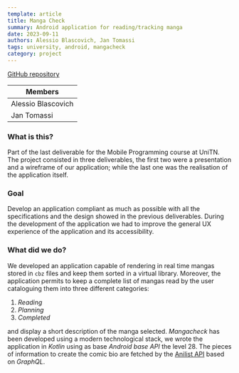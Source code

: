 ```yaml
---
template: article
title: Manga Check
summary: Android application for reading/tracking manga
date: 2023-09-11
authors: Alessio Blascovich, Jan Tomassi
tags: university, android, mangacheck
category: project
---
```

<a href="https://github.com/elblasco/LPSMT">GitHub repository</a>  

| Members            |
| -------------------|
| Alessio Blascovich |
| Jan Tomassi        |

### What is this?
Part of the last deliverable for the Mobile Programming course at UniTN.
The project consisted in three deliverables, the first two were a presentation and a wireframe of our application; while the last one was the realisation of the application itself.

### Goal
Develop an application compliant as much as possible with all the specifications and the design showed in the previous deliverables.
During the development of the application we had to improve the general UX experience of the application and its accessibility. 

### What did we do?
We developed an application capable of rendering in real time mangas stored in `cbz` files and keep them sorted in a virtual library.
Moreover, the application permits to keep a complete list of mangas read by the user cataloguing them into three different categories:

1. _Reading_
2. _Planning_
3. _Completed_

and display a short description of the manga selected. 
_Mangacheck_ has been developed using a modern technological stack, we wrote the application in _Kotlin_ using as base _Android base API_ the level 28.
The pieces of information to create the comic bio are fetched by the <a href="https://anilist.gitbook.io/anilist-apiv2-docs">Anilist API</a> based on _GraphQL_.

